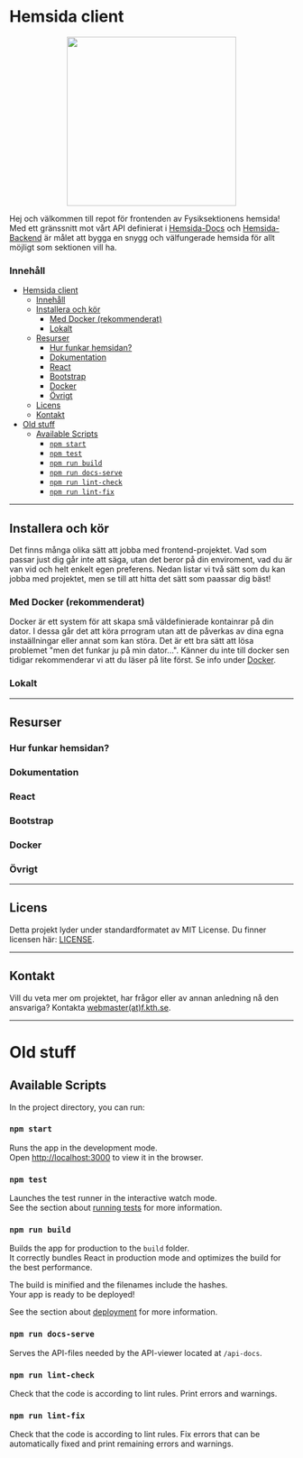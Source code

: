 # Hemsida client

<p align="center">
    <img src="./src/mediafiles/placeholder_images/Fysiksektionen_logo.svg" width="300" height="300" alt=""/>
</p>

Hej och välkommen till repot för frontenden av Fysiksektionens hemsida! Med ett gränssnitt mot vårt API definierat i [Hemsida-Docs](https://github.com/Fysiksektionen/Hemsida-Docs) och [Hemsida-Backend](https://github.com/Fysiksektionen/Hemsida-Backend) är målet att bygga en snygg och välfungerade hemsida för allt möjligt som sektionen vill ha.

### Innehåll
- [Hemsida client](#hemsida-client)
    - [Innehåll](#innehåll)
  - [Installera och kör](#installera-och-kör)
    - [Med Docker (rekommenderat)](#med-docker-rekommenderat)
    - [Lokalt](#lokalt)
  - [Resurser](#resurser)
    - [Hur funkar hemsidan?](#hur-funkar-hemsidan)
    - [Dokumentation](#dokumentation)
    - [React](#react)
    - [Bootstrap](#bootstrap)
    - [Docker](#docker)
    - [Övrigt](#övrigt)
  - [Licens](#licens)
  - [Kontakt](#kontakt)
- [Old stuff](#old-stuff)
  - [Available Scripts](#available-scripts)
    - [`npm start`](#npm-start)
    - [`npm test`](#npm-test)
    - [`npm run build`](#npm-run-build)
    - [`npm run docs-serve`](#npm-run-docs-serve)
    - [`npm run lint-check`](#npm-run-lint-check)
    - [`npm run lint-fix`](#npm-run-lint-fix)

--------------------------------------------
## Installera och kör
Det finns många olika sätt att jobba med frontend-projektet. Vad som passar just dig går inte att säga, utan det beror på din enviroment, vad du är van vid och helt enkelt egen preferens. Nedan listar vi två sätt som du kan jobba med projektet, men se till att hitta det sätt som paassar dig bäst!

### Med Docker (rekommenderat)
Docker är ett system för att skapa små väldefinierade kontainrar på din dator. I dessa går det att köra prrogram utan att de påverkas av dina egna instaällningar eller annat som kan störa. Det är ett bra sätt att lösa problemet "men det funkar ju på min dator...". Känner du inte till docker sen tidigar rekommenderar vi att du läser på lite först. Se info under [Docker](#docker).



### Lokalt


--------------------------------------------
## Resurser
### Hur funkar hemsidan?

### Dokumentation

### React

### Bootstrap

### Docker

### Övrigt


--------------------------------------------
## Licens
Detta projekt lyder under standardformatet av MIT License. Du finner licensen här: [LICENSE](LICENSE).

--------------------------------------------
## Kontakt
Vill du veta mer om projektet, har frågor eller av annan anledning nå den ansvariga? Kontakta [webmaster(at)f.kth.se](mailto:webmaster@f.kth.se).

--------------------------------------------
# Old stuff
## Available Scripts

In the project directory, you can run:

### `npm start`

Runs the app in the development mode.\
Open [http://localhost:3000](http://localhost:3000) to view it in the browser.

### `npm test`

Launches the test runner in the interactive watch mode.\
See the section about [running tests](https://facebook.github.io/create-react-app/docs/running-tests) for more information.

### `npm run build`

Builds the app for production to the `build` folder.\
It correctly bundles React in production mode and optimizes the build for the best performance.

The build is minified and the filenames include the hashes.\
Your app is ready to be deployed!

See the section about [deployment](https://facebook.github.io/create-react-app/docs/deployment) for more information.

### `npm run docs-serve`

Serves the API-files needed by the API-viewer located at `/api-docs`. 


### `npm run lint-check`

Check that the code is according to lint rules. Print errors and warnings.

### `npm run lint-fix`

Check that the code is according to lint rules. Fix errors that can be automatically fixed and print remaining errors and warnings.
